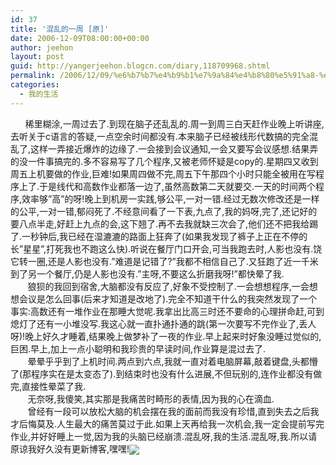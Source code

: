 ```yaml
---
id: 37
title: '混乱的一周 [原]'
date: 2006-12-09T08:00:00+00:00
author: jeehon
layout: post
guid: http://yangerjeehon.blogcn.com/diary,118709968.shtml
permalink: /2006/12/09/%e6%b7%b7%e4%b9%b1%e7%9a%84%e4%b8%80%e5%91%a8-%e5%8e%9f/
categories:
  - 我的生活
---
```

&nbsp;&nbsp;&nbsp;&nbsp;&nbsp; 稀里糊涂,一周过去了.到现在脑子还乱乱的.周一到周三白天赶作业晚上听讲座,去听关于c语言的答疑,一点空余时间都没有.本来脑子已经被线形代数搞的完全混乱了,这样一弄接近爆炸的边缘了.一会接到会议通知,一会又要写会议感想.结果弄的没一件事搞完的.多不容易写了几个程序,又被老师怀疑是copy的.星期四又收到周五上机要做的作业,巨难!如果周四做不完,周五下午那四个小时只能全被用在写程序上了.于是线代和高数作业都落一边了,虽然高数第二天就要交.一天的时间两个程序,效率够&#8221;高&#8221;的呀!晚上到机房一实践,够公平,一对一错.经过无数次修改还是一样的公平,一对一错,郁闷死了.不经意间看了一下表,九点了,我的妈呀,完了,还记好的要八点半走,好赶上九点的会,这下翘了.再不去我就缺三次会了,他们还不把我给踢了.一秒钟后,我已经在湿漉漉的路面上狂奔了(如果我发现了裤子上正在不停的长&#8221;星星&#8221;,打死我也不跑这么快).听说在餐厅门口开会,可当我跑去时,人影也没有.饶它转一圈,还是人影也没有.&#8221;难道是记错了?&#8221;我都不相信自己了.又狂跑了近一千米到了另一个餐厅,仍是人影也没有.&#8221;主呀,不要这么折磨我呀!&#8221;都快晕了我.  
&nbsp;&nbsp;&nbsp;&nbsp;&nbsp;&nbsp; 狼狈的我回到宿舍,大脑都没有反应了,好象不受控制了.一会想想程序,一会想想会议是怎么回事(后来才知道是改地了).完全不知道干什么的我突然发现了一个事实:高数还有一堆作业在那睡大觉呢.我拿出比高三时还不要命的心理拼命赶,可到熄灯了还有一小堆没写.我这心就一直扑通扑通的跳(第一次要写不完作业了,丢人呀)!晚上好久才睡着,结果晚上做梦补了一夜的作业.早上起来时好象没睡过觉似的,巨困.早上,加上一点小聪明和我珍贵的早读时间,作业算是混过去了.  
&nbsp;&nbsp;&nbsp;&nbsp;&nbsp;&nbsp;&nbsp;晕晕乎乎到了上机时间.两点到六点,我就一直对着电脑屏幕,敲着键盘,头都懵了(那程序实在是太变态了).到结束时也没有什么进展,不但玩别的,连作业都没有做完,直接性晕菜了我.  
&nbsp;&nbsp;&nbsp;&nbsp;&nbsp;&nbsp; 无奈呀,我傻笑,其实那是我痛苦时畸形的表情,因为我的心在滴血.  
&nbsp;&nbsp;&nbsp;&nbsp;&nbsp;&nbsp; 曾经有一段可以放松大脑的机会摆在我的面前而我没有珍惜,直到失去之后我才后悔莫及.人生最大的痛苦莫过于此.如果上天再给我一次机会,我一定会提前写完作业,并好好睡上一觉,因为我的头脑已经崩溃.混乱呀,我的生活.混乱呀,我.所以请原谅我好久没有更新博客,嘿嘿!<img src="http://login.blogcn.com/images/em/2/21.gif" align="absMiddle" border="0" />&nbsp;&nbsp;&nbsp;&nbsp;